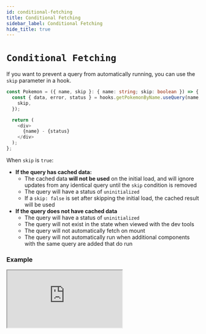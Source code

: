 ```yaml
---
id: conditional-fetching
title: Conditional Fetching
sidebar_label: Conditional Fetching
hide_title: true
---
```


# `Conditional Fetching`

If you want to prevent a query from automatically running, you can use the `skip` parameter in a hook.

```ts title="Skip example"
const Pokemon = ({ name, skip }: { name: string; skip: boolean }) => {
  const { data, error, status } = hooks.getPokemonByName.useQuery(name, {
    skip,
  });

  return (
    <div>
      {name} - {status}
    </div>
  );
};
```

When `skip` is `true`:

- **If the query has cached data:**
  - The cached data **will not be used** on the initial load, and will ignore updates from any identical query until the `skip` condition is removed
  - The query will have a status of `uninitialized`
  - If a `skip: false` is set after skipping the initial load, the cached result will be used
- **If the query does not have cached data**
  - The query will have a status of `uninitialized`
  - The query will not exist in the state when viewed with the dev tools
  - The query will not automatically fetch on mount
  - The query will not automatically run when additional components with the same query are added that do run

### Example

<iframe
  src="https://codesandbox.io/embed/concepts-conditional-fetching-tdrz9?fontsize=12&hidenavigation=1&theme=dark"
  style={{ width: '100%', height: '600px', border: 0, borderRadius: '4px', overflow: 'hidden' }}
  title="rtk-query-react-hooks-example"
  allow="geolocation; microphone; camera; midi; vr; accelerometer; gyroscope; payment; ambient-light-sensor; encrypted-media; usb"
  sandbox="allow-modals allow-forms allow-popups allow-scripts allow-same-origin"
></iframe>
